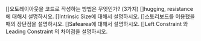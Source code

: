 []오토레이아웃을 코드로 작성하는 방법은 무엇인가? (3가지)
[]hugging, resistance에 대해서 설명하시오.
[]Intrinsic Size에 대해서 설명하시오.
[]스토리보드를 이용했을때의 장단점을 설명하시오.
[]Safearea에 대해서 설명하시오.
[]Left Constraint 와 Leading Constraint 의 차이점을 설명하시오.
